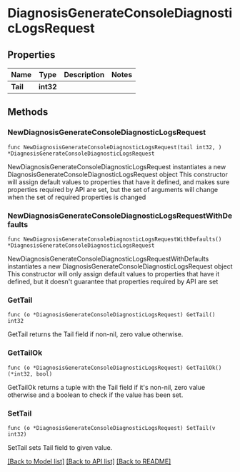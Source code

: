 # DiagnosisGenerateConsoleDiagnosticLogsRequest

## Properties

Name | Type | Description | Notes
------------ | ------------- | ------------- | -------------
**Tail** | **int32** |  | 

## Methods

### NewDiagnosisGenerateConsoleDiagnosticLogsRequest

`func NewDiagnosisGenerateConsoleDiagnosticLogsRequest(tail int32, ) *DiagnosisGenerateConsoleDiagnosticLogsRequest`

NewDiagnosisGenerateConsoleDiagnosticLogsRequest instantiates a new DiagnosisGenerateConsoleDiagnosticLogsRequest object
This constructor will assign default values to properties that have it defined,
and makes sure properties required by API are set, but the set of arguments
will change when the set of required properties is changed

### NewDiagnosisGenerateConsoleDiagnosticLogsRequestWithDefaults

`func NewDiagnosisGenerateConsoleDiagnosticLogsRequestWithDefaults() *DiagnosisGenerateConsoleDiagnosticLogsRequest`

NewDiagnosisGenerateConsoleDiagnosticLogsRequestWithDefaults instantiates a new DiagnosisGenerateConsoleDiagnosticLogsRequest object
This constructor will only assign default values to properties that have it defined,
but it doesn't guarantee that properties required by API are set

### GetTail

`func (o *DiagnosisGenerateConsoleDiagnosticLogsRequest) GetTail() int32`

GetTail returns the Tail field if non-nil, zero value otherwise.

### GetTailOk

`func (o *DiagnosisGenerateConsoleDiagnosticLogsRequest) GetTailOk() (*int32, bool)`

GetTailOk returns a tuple with the Tail field if it's non-nil, zero value otherwise
and a boolean to check if the value has been set.

### SetTail

`func (o *DiagnosisGenerateConsoleDiagnosticLogsRequest) SetTail(v int32)`

SetTail sets Tail field to given value.



[[Back to Model list]](../README.md#documentation-for-models) [[Back to API list]](../README.md#documentation-for-api-endpoints) [[Back to README]](../README.md)


